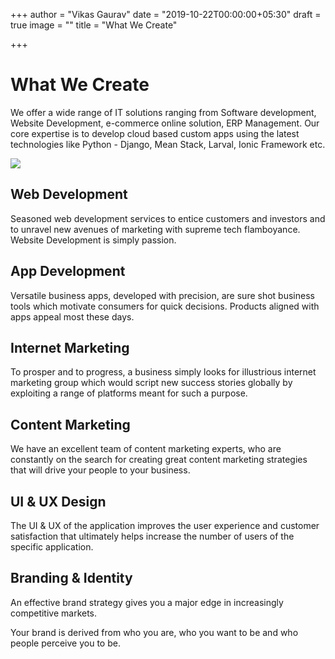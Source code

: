 +++
author = "Vikas Gaurav"
date = "2019-10-22T00:00:00+05:30"
draft = true
image = ""
title = "What We Create"

+++
# **What We Create**

We offer a wide range of IT solutions ranging from Software development, Website Development, e-commerce online solution, ERP Management. Our core expertise is to develop cloud based custom apps using the latest technologies like Python - Django, Mean Stack, Larval, Ionic Framework etc.

![](/images/web-1935737_1920.png)

## **Web Development**

Seasoned web development services to entice customers and investors and to unravel new avenues of marketing with supreme tech flamboyance. Website Development is simply passion.

## **App Development**

Versatile business apps, developed with precision, are sure shot business tools which motivate consumers for quick decisions. Products aligned with apps appeal most these days.

## **Internet Marketing**

To prosper and to progress, a business simply looks for illustrious internet marketing group which would script new success stories globally by exploiting a range of platforms meant for such a purpose.

## **Content Marketing**

We have an excellent team of content marketing experts, who are constantly on the search for creating great content marketing strategies that will drive your people to your business.

## **UI & UX Design**

The UI & UX of the application improves the user experience and customer satisfaction that ultimately helps increase the number of users of the specific application.

## **Branding & Identity**

An effective brand strategy gives you a major edge in increasingly competitive markets.

Your brand is derived from who you are, who you want to be and who people perceive you to be.